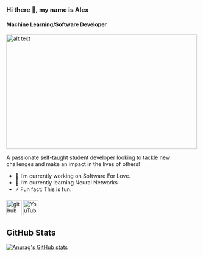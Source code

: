 ### Hi there 👋, my name is Alex
#### Machine Learning/Software Developer


<img src="https://scontent.fybz1-1.fna.fbcdn.net/v/t1.6435-9/241193865_3009345642668908_6755978444625996500_n.jpg?_nc_cat=104&ccb=1-5&_nc_sid=e3f864&_nc_ohc=Ytk-l2RQH3MAX8DrZ1h&tn=ZXwYimsxOgKKUXBa&_nc_ht=scontent.fybz1-1.fna&oh=5877ecfe98c5237c9014233f52a549b6&oe=61621377" alt="alt text" width="500" height="300">

A passionate self-taught student developer looking to tackle new challenges and make an impact in the lives of others!

- 🔭 I’m currently working on Software For Love. 
- 🌱 I’m currently learning Neural Networks 
- ⚡ Fun fact: This is fun. 


[<img src='https://cdn.jsdelivr.net/npm/simple-icons@3.0.1/icons/github.svg' alt='github' height='40'>](https://github.com/https://github.com/Simplyalex99)  [<img src='https://cdn.jsdelivr.net/npm/simple-icons@3.0.1/icons/youtube.svg' alt='YouTube' height='40'>](https://www.youtube.com/channel/GDWxLAOJIxCRSjsUSkpSeQ)  






## GitHub Stats
[![Anurag's GitHub stats](https://github-readme-stats.vercel.app/api?username=Simplyalex99)](https://github.com/Simplyalex99/github-readme-stats)

